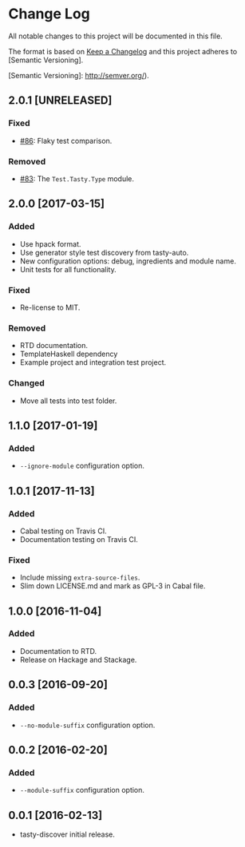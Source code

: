 # Change Log

All notable changes to this project will be documented in this file.

The format is based on [Keep a Changelog] and this project adheres to [Semantic
Versioning].

[Keep a Changelog]: http://keepachangelog.com/
[Semantic Versioning]: http://semver.org/).

## 2.0.1 [UNRELEASED]

### Fixed
- [#86]: Flaky test comparison.

[#86]: https://github.com/lwm/tasty-discover/pull/86

### Removed
- [#83]: The `Test.Tasty.Type` module.

[#83]: https://github.com/lwm/tasty-discover/pull/83

## 2.0.0 [2017-03-15]

### Added
- Use hpack format.
- Use generator style test discovery from tasty-auto.
- New configuration options: debug, ingredients and module name.
- Unit tests for all functionality.

### Fixed
- Re-license to MIT.

### Removed
- RTD documentation.
- TemplateHaskell dependency
- Example project and integration test project.

### Changed
- Move all tests into test folder.

## 1.1.0 [2017-01-19]

### Added
- `--ignore-module` configuration option.

## 1.0.1 [2017-11-13]

### Added
- Cabal testing on Travis CI.
- Documentation testing on Travis CI.

### Fixed
- Include missing `extra-source-files`.
- Slim down LICENSE.md and mark as GPL-3 in Cabal file.

## 1.0.0 [2016-11-04]

### Added
- Documentation to RTD.
- Release on Hackage and Stackage.

## 0.0.3 [2016-09-20]

### Added
- `--no-module-suffix` configuration option.

## 0.0.2 [2016-02-20]

### Added
- `--module-suffix` configuration option.

## 0.0.1 [2016-02-13]
- tasty-discover initial release.

